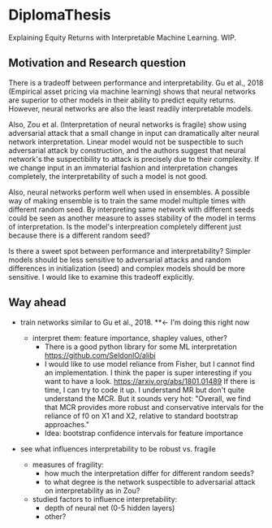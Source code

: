 # DiplomaThesis
Explaining Equity Returns with Interpretable Machine Learning. WIP.

## Motivation and Research question
There is a tradeoff between performance and interpretability. Gu et al., 2018 (Empirical asset pricing via machine learning) shows that neural networks are superior to other models in their ability to predict equity returns. However, neural networks are also the least readily interpretable models. 

Also, Zou et al. (Interpretation of neural networks is fragile) show using adversarial attack that a small change in input can dramatically alter neural network interpretation. Linear model would not be suspectible to such adversarial attack by construction, and the authors suggest that neural network's the suspectibility to attack is precisely due to their complexity. If we change input in an immaterial fashion and interpretation changes completely, the interpretability of such a model is not good.  

Also, neural networks perform well when used in ensembles. A possible way of making ensemble is to train the same model multiple times with different random seed. By interpreting same network with different seeds could be seen as another measure to asses stability of the model in terms of interpretation. Is the model's interpreation completely different just because there is a different random seed? 

Is there a sweet spot between performance and interpretability? Simpler models should be less sensitive to adversarial attacks and random differences in initialization (seed) and complex models should be more sensitive. I would like to examine this tradeoff explicitly. 


## Way ahead 
- train networks similar to Gu et al., 2018. **<- I'm doing this right now

  - interpret them: feature importance, shapley values, other?
       - There is a good python library for some ML interpretation https://github.com/SeldonIO/alibi
       - I would like to use model reliance from Fisher, but I cannot find an implementation. I think the paper is super interesting if you want to have a look. https://arxiv.org/abs/1801.01489 If there is time, I can try to code it up. I understand MR but don't quite understand the MCR. But it sounds very hot: "Overall, we find that MCR provides more robust and conservative intervals for the reliance of f0 on X1 and X2, relative to standard bootstrap approaches."
       - Idea: bootstrap confidence intervals for feature importance 
- see what influences interpretability to be robust vs. fragile  
  - measures of fragility: 
       - how much the interpretation differ for different random seeds? 
       - to what degree is the network suspectible to adversarial attack on interpretability as in Zou? 
  - studied factors to influence interpretability: 
      - depth of neural net (0-5 hidden layers)
      - other?

